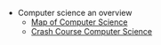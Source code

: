 * Computer science an overview
    * [Map of Computer Science](Computer_Science_an_Overview/Map-of-Computer-Science.md)
    * [Crash Course Computer Science](Computer_Science_an_Overview/Crash-Course-Computer-Science/README.md)